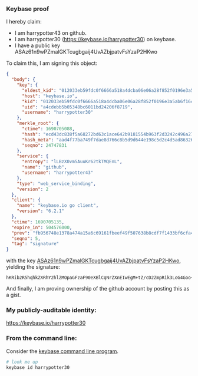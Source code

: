 ### Keybase proof

I hereby claim:

  * I am harrypotter43 on github.
  * I am harrypotter30 (https://keybase.io/harrypotter30) on keybase.
  * I have a public key ASAz61n9wPZmalGKTcugbgaij4UvAZbjpatvFsYzaP2HKwo

To claim this, I am signing this object:

```json
{
  "body": {
    "key": {
      "eldest_kid": "012033eb59fdc0f6666a518a4dcba06e06a28f852f0196e3a5ab6f16c63368fd872b0a",
      "host": "keybase.io",
      "kid": "012033eb59fdc0f6666a518a4dcba06e06a28f852f0196e3a5ab6f16c63368fd872b0a",
      "uid": "a4cdebb5b05348bc6011bd24206f8719",
      "username": "harrypotter30"
    },
    "merkle_root": {
      "ctime": 1690705088,
      "hash": "ecd43dc838f5a68272bd63c1ace642b9181554b963f2d3242c496a273bb8f5eb214f549f24d16cef2cb1cbd6117e2e0349152951ef93de2f5f55f93915215c2a",
      "hash_meta": "aad4f77ba749f7dae8d766c8b5d9d644e198c5d2c4d5ad8632636f54fc89f21f",
      "seqno": 24747831
    },
    "service": {
      "entropy": "lLBzX0vm5AuuKr62tkTMQEnL",
      "name": "github",
      "username": "harrypotter43"
    },
    "type": "web_service_binding",
    "version": 2
  },
  "client": {
    "name": "keybase.io go client",
    "version": "6.2.1"
  },
  "ctime": 1690705135,
  "expire_in": 504576000,
  "prev": "fb956748e1378a474a15a6c69161fbeef49f507638b8cdf7f1433bf6cfa4a3cb",
  "seqno": 5,
  "tag": "signature"
}
```

with the key [ASAz61n9wPZmalGKTcugbgaij4UvAZbjpatvFsYzaP2HKwo](https://keybase.io/harrypotter30), yielding the signature:

```
hKRib2R5hqhkZXRhY2hlZMOpaGFzaF90eXBlCqNrZXnEIwEgM+tZ/cD2ZmpRik3LoG4Goo+FLwGW46WrbxbGM2j9hysKp3BheWxvYWTESpcCBcQg+5VnSOE3ikdKFabGkWH77vSfUHY4uM338UM79s+ko8vEIAqm7RaqyVdFKcDuOAgXAlJ6V/TW8rKidv4zf5tryPqQAgHCo3NpZ8RAhEd/IqsX/te+55LrVolQGOPXCNCT5cwflSrdU09djZaXZm9mEQEzvITUmuvUdQShE1myZ9EXjhOX8SHIVWTvAqhzaWdfdHlwZSCkaGFzaIKkdHlwZQildmFsdWXEIHYpatmD//rjeCzs6lqmVvogojDfXq50fPwFMEaByuNuo3RhZ80CAqd2ZXJzaW9uAQ==

```

And finally, I am proving ownership of the github account by posting this as a gist.

### My publicly-auditable identity:

https://keybase.io/harrypotter30

### From the command line:

Consider the [keybase command line program](https://keybase.io/download).

```bash
# look me up
keybase id harrypotter30
```
